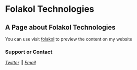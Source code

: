 # Folakol Technologies

## A Page about Folakol Technologies

You can use visit [folakol](https://folakol.com) to preview the content on my website

### Support or Contact

_[Twitter](https://twitter.com/folakol_tech)_ || _[Email](mailto:folakol.tech@gmail.com)_
